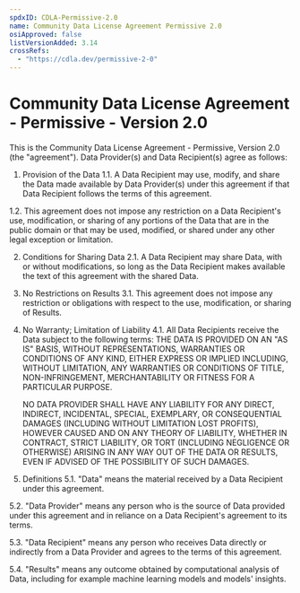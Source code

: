 ```yaml
---
spdxID: CDLA-Permissive-2.0
name: Community Data License Agreement Permissive 2.0
osiApproved: false
listVersionAdded: 3.14
crossRefs: 
  - "https://cdla.dev/permissive-2-0"
---
```


# Community Data License Agreement - Permissive - Version 2.0

This is the Community Data License Agreement - Permissive, Version 2.0 (the "agreement"). Data Provider(s) and Data Recipient(s) agree as follows:

1. Provision of the Data
  1.1. A Data Recipient may use, modify, and share the Data made available by Data Provider(s) under this agreement if that Data Recipient follows the terms of this agreement.

  1.2. This agreement does not impose any restriction on a Data Recipient's use, modification, or sharing of any portions of the Data that are in the public domain or that may be used, modified, or shared under any other legal exception or limitation.

2. Conditions for Sharing Data
  2.1. A Data Recipient may share Data, with or without modifications, so long as the Data Recipient makes available the text of this agreement with the shared Data.

3. No Restrictions on Results
  3.1. This agreement does not impose any restriction or obligations with respect to the use, modification, or sharing of Results.

4. No Warranty; Limitation of Liability
  4.1. All Data Recipients receive the Data subject to the following terms:
    THE DATA IS PROVIDED ON AN "AS IS" BASIS, WITHOUT REPRESENTATIONS, WARRANTIES OR CONDITIONS OF ANY KIND, EITHER EXPRESS OR IMPLIED INCLUDING, WITHOUT LIMITATION, ANY WARRANTIES OR CONDITIONS OF TITLE, NON-INFRINGEMENT, MERCHANTABILITY OR FITNESS FOR A PARTICULAR PURPOSE.

    NO DATA PROVIDER SHALL HAVE ANY LIABILITY FOR ANY DIRECT, INDIRECT, INCIDENTAL, SPECIAL, EXEMPLARY, OR CONSEQUENTIAL DAMAGES (INCLUDING WITHOUT LIMITATION LOST PROFITS), HOWEVER CAUSED AND ON ANY THEORY OF LIABILITY, WHETHER IN CONTRACT, STRICT LIABILITY, OR TORT (INCLUDING NEGLIGENCE OR OTHERWISE) ARISING IN ANY WAY OUT OF THE DATA OR RESULTS, EVEN IF ADVISED OF THE POSSIBILITY OF SUCH DAMAGES.

5. Definitions
  5.1. "Data" means the material received by a Data Recipient under this agreement.

  5.2. "Data Provider" means any person who is the source of Data provided under this agreement and in reliance on a Data Recipient's agreement to its terms.

  5.3. "Data Recipient" means any person who receives Data directly or indirectly from a Data Provider and agrees to the terms of this agreement.

  5.4. "Results" means any outcome obtained by computational analysis of Data, including for example machine learning models and models' insights.
